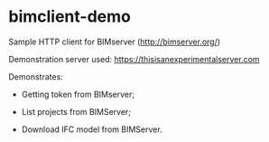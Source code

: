 # bimclient-demo

Sample HTTP client for BIMserver (http://bimserver.org/)

Demonstration server used: https://thisisanexperimentalserver.com

Demonstrates:

- Getting token from BIMserver;

- List projects from BIMServer;

- Download IFC model from BIMServer.


